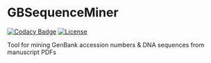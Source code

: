 # GBSequenceMiner
[![Codacy Badge](https://api.codacy.com/project/badge/Grade/78779ce1b9d54c46b97876dcd9bdabba)](https://www.codacy.com/app/justincbagley/GBSequenceMiner?utm_source=github.com&amp;utm_medium=referral&amp;utm_content=justincbagley/GBSequenceMiner&amp;utm_campaign=Badge_Grade)  [![License](http://img.shields.io/badge/license-GPL%20%28%3E=%202%29-green.svg?style=flat)](LICENSE)

Tool for mining GenBank accession numbers &amp; DNA sequences from manuscript PDFs
